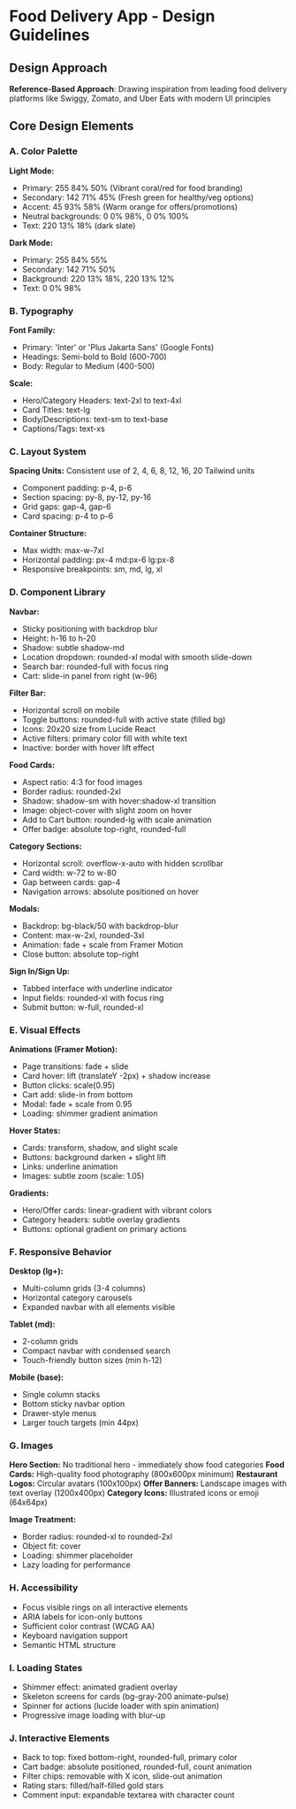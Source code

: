 # Food Delivery App - Design Guidelines

## Design Approach
**Reference-Based Approach**: Drawing inspiration from leading food delivery platforms like Swiggy, Zomato, and Uber Eats with modern UI principles

## Core Design Elements

### A. Color Palette
**Light Mode:**
- Primary: 255 84% 50% (Vibrant coral/red for food branding)
- Secondary: 142 71% 45% (Fresh green for healthy/veg options)
- Accent: 45 93% 58% (Warm orange for offers/promotions)
- Neutral backgrounds: 0 0% 98%, 0 0% 100%
- Text: 220 13% 18% (dark slate)

**Dark Mode:**
- Primary: 255 84% 55%
- Secondary: 142 71% 50%
- Background: 220 13% 18%, 220 13% 12%
- Text: 0 0% 98%

### B. Typography
**Font Family:** 
- Primary: 'Inter' or 'Plus Jakarta Sans' (Google Fonts)
- Headings: Semi-bold to Bold (600-700)
- Body: Regular to Medium (400-500)

**Scale:**
- Hero/Category Headers: text-2xl to text-4xl
- Card Titles: text-lg
- Body/Descriptions: text-sm to text-base
- Captions/Tags: text-xs

### C. Layout System
**Spacing Units:** Consistent use of 2, 4, 6, 8, 12, 16, 20 Tailwind units
- Component padding: p-4, p-6
- Section spacing: py-8, py-12, py-16
- Grid gaps: gap-4, gap-6
- Card spacing: p-4 to p-6

**Container Structure:**
- Max width: max-w-7xl
- Horizontal padding: px-4 md:px-6 lg:px-8
- Responsive breakpoints: sm, md, lg, xl

### D. Component Library

**Navbar:**
- Sticky positioning with backdrop blur
- Height: h-16 to h-20
- Shadow: subtle shadow-md
- Location dropdown: rounded-xl modal with smooth slide-down
- Search bar: rounded-full with focus ring
- Cart: slide-in panel from right (w-96)

**Filter Bar:**
- Horizontal scroll on mobile
- Toggle buttons: rounded-full with active state (filled bg)
- Icons: 20x20 size from Lucide React
- Active filters: primary color fill with white text
- Inactive: border with hover lift effect

**Food Cards:**
- Aspect ratio: 4:3 for food images
- Border radius: rounded-2xl
- Shadow: shadow-sm with hover:shadow-xl transition
- Image: object-cover with slight zoom on hover
- Add to Cart button: rounded-lg with scale animation
- Offer badge: absolute top-right, rounded-full

**Category Sections:**
- Horizontal scroll: overflow-x-auto with hidden scrollbar
- Card width: w-72 to w-80
- Gap between cards: gap-4
- Navigation arrows: absolute positioned on hover

**Modals:**
- Backdrop: bg-black/50 with backdrop-blur
- Content: max-w-2xl, rounded-3xl
- Animation: fade + scale from Framer Motion
- Close button: absolute top-right

**Sign In/Sign Up:**
- Tabbed interface with underline indicator
- Input fields: rounded-xl with focus ring
- Submit button: w-full, rounded-xl

### E. Visual Effects

**Animations (Framer Motion):**
- Page transitions: fade + slide
- Card hover: lift (translateY -2px) + shadow increase
- Button clicks: scale(0.95)
- Cart add: slide-in from bottom
- Modal: fade + scale from 0.95
- Loading: shimmer gradient animation

**Hover States:**
- Cards: transform, shadow, and slight scale
- Buttons: background darken + slight lift
- Links: underline animation
- Images: subtle zoom (scale: 1.05)

**Gradients:**
- Hero/Offer cards: linear-gradient with vibrant colors
- Category headers: subtle overlay gradients
- Buttons: optional gradient on primary actions

### F. Responsive Behavior

**Desktop (lg+):**
- Multi-column grids (3-4 columns)
- Horizontal category carousels
- Expanded navbar with all elements visible

**Tablet (md):**
- 2-column grids
- Compact navbar with condensed search
- Touch-friendly button sizes (min h-12)

**Mobile (base):**
- Single column stacks
- Bottom sticky navbar option
- Drawer-style menus
- Larger touch targets (min 44px)

### G. Images
**Hero Section:** No traditional hero - immediately show food categories
**Food Cards:** High-quality food photography (800x600px minimum)
**Restaurant Logos:** Circular avatars (100x100px)
**Offer Banners:** Landscape images with text overlay (1200x400px)
**Category Icons:** Illustrated icons or emoji (64x64px)

**Image Treatment:**
- Border radius: rounded-xl to rounded-2xl
- Object fit: cover
- Loading: shimmer placeholder
- Lazy loading for performance

### H. Accessibility
- Focus visible rings on all interactive elements
- ARIA labels for icon-only buttons
- Sufficient color contrast (WCAG AA)
- Keyboard navigation support
- Semantic HTML structure

### I. Loading States
- Shimmer effect: animated gradient overlay
- Skeleton screens for cards (bg-gray-200 animate-pulse)
- Spinner for actions (lucide loader with spin animation)
- Progressive image loading with blur-up

### J. Interactive Elements
- Back to top: fixed bottom-right, rounded-full, primary color
- Cart badge: absolute positioned, rounded-full, count animation
- Filter chips: removable with X icon, slide-out animation
- Rating stars: filled/half-filled gold stars
- Comment input: expandable textarea with character count